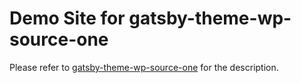 # Demo Site for gatsby-theme-wp-source-one

Please refer to [gatsby-theme-wp-source-one](https://github.com/progital/gatsby-theme-wp-source-one) for the description.
